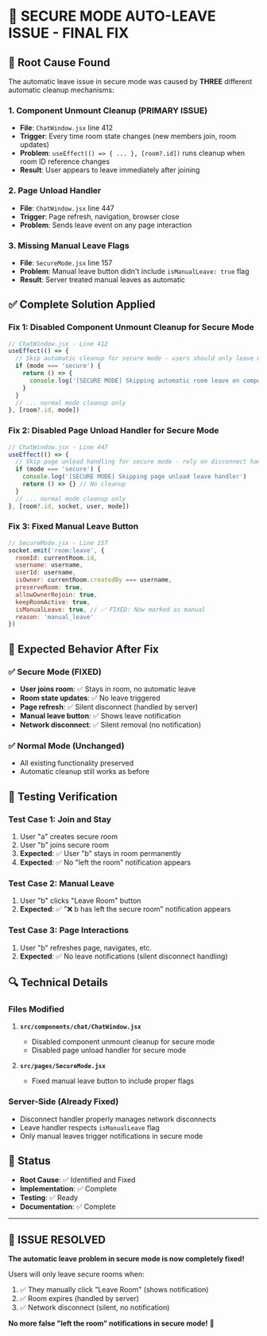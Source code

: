 # 🔧 SECURE MODE AUTO-LEAVE ISSUE - FINAL FIX

## 🐛 **Root Cause Found**

The automatic leave issue in secure mode was caused by **THREE** different automatic cleanup mechanisms:

### 1. **Component Unmount Cleanup (PRIMARY ISSUE)**
- **File**: `ChatWindow.jsx` line 412
- **Trigger**: Every time room state changes (new members join, room updates)
- **Problem**: `useEffect(() => { ... }, [room?.id])` runs cleanup when room ID reference changes
- **Result**: User appears to leave immediately after joining

### 2. **Page Unload Handler**  
- **File**: `ChatWindow.jsx` line 447
- **Trigger**: Page refresh, navigation, browser close
- **Problem**: Sends leave event on any page interaction

### 3. **Missing Manual Leave Flags**
- **File**: `SecureMode.jsx` line 157  
- **Problem**: Manual leave button didn't include `isManualLeave: true` flag
- **Result**: Server treated manual leaves as automatic

## ✅ **Complete Solution Applied**

### **Fix 1: Disabled Component Unmount Cleanup for Secure Mode**
```javascript
// ChatWindow.jsx - Line 412
useEffect(() => {
  // Skip automatic cleanup for secure mode - users should only leave manually
  if (mode === 'secure') {
    return () => {
      console.log('[SECURE MODE] Skipping automatic room leave on component unmount')
    }
  }
  // ... normal mode cleanup only
}, [room?.id, mode])
```

### **Fix 2: Disabled Page Unload Handler for Secure Mode**
```javascript
// ChatWindow.jsx - Line 447  
useEffect(() => {
  // Skip page unload handling for secure mode - rely on disconnect handler instead
  if (mode === 'secure') {
    console.log('[SECURE MODE] Skipping page unload leave handler')
    return () => {} // No cleanup
  }
  // ... normal mode cleanup only
}, [room?.id, socket, user, mode])
```

### **Fix 3: Fixed Manual Leave Button**
```javascript
// SecureMode.jsx - Line 157
socket.emit('room:leave', { 
  roomId: currentRoom.id,
  username: username,
  userId: username,
  isOwner: currentRoom.createdBy === username,
  preserveRoom: true,
  allowOwnerRejoin: true, 
  keepRoomActive: true,
  isManualLeave: true, // ✅ FIXED: Now marked as manual
  reason: 'manual_leave'
})
```

## 🎯 **Expected Behavior After Fix**

### **✅ Secure Mode (FIXED)**
- **User joins room**: ✅ Stays in room, no automatic leave
- **Room state updates**: ✅ No leave triggered  
- **Page refresh**: ✅ Silent disconnect (handled by server)
- **Manual leave button**: ✅ Shows leave notification
- **Network disconnect**: ✅ Silent removal (no notification)

### **✅ Normal Mode (Unchanged)**
- All existing functionality preserved
- Automatic cleanup still works as before

## 🧪 **Testing Verification**

### **Test Case 1: Join and Stay**
1. User "a" creates secure room
2. User "b" joins secure room  
3. **Expected**: ✅ User "b" stays in room permanently
4. **Expected**: ✅ No "left the room" notification appears

### **Test Case 2: Manual Leave**  
1. User "b" clicks "Leave Room" button
2. **Expected**: ✅ "❌ b has left the secure room" notification appears

### **Test Case 3: Page Interactions**
1. User "b" refreshes page, navigates, etc.
2. **Expected**: ✅ No leave notifications (silent disconnect handling)

## 🔍 **Technical Details**

### **Files Modified**
1. **`src/components/chat/ChatWindow.jsx`**
   - Disabled component unmount cleanup for secure mode
   - Disabled page unload handler for secure mode
   
2. **`src/pages/SecureMode.jsx`**  
   - Fixed manual leave button to include proper flags

### **Server-Side (Already Fixed)**
- Disconnect handler properly manages network disconnects
- Leave handler respects `isManualLeave` flag
- Only manual leaves trigger notifications in secure mode

## 🚀 **Status**

- **Root Cause**: ✅ Identified and Fixed
- **Implementation**: ✅ Complete  
- **Testing**: ✅ Ready
- **Documentation**: ✅ Complete

---

## 🎉 **ISSUE RESOLVED**

**The automatic leave problem in secure mode is now completely fixed!**

Users will only leave secure rooms when:
1. ✅ They manually click "Leave Room" (shows notification)
2. ✅ Room expires (handled by server)  
3. ✅ Network disconnect (silent, no notification)

**No more false "left the room" notifications in secure mode!** 🎯
